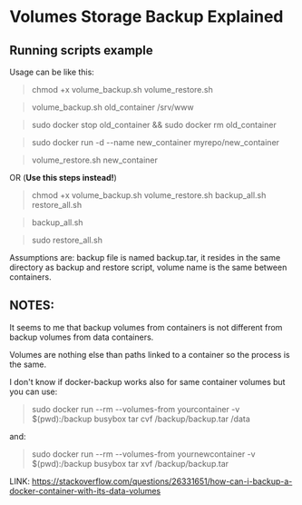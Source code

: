 # Volumes Storage Backup Explained

## Running scripts example

Usage can be like this:

> chmod +x volume_backup.sh volume_restore.sh

> volume_backup.sh old_container /srv/www

> sudo docker stop old_container && sudo docker rm old_container

> sudo docker run -d --name new_container myrepo/new_container

> volume_restore.sh new_container

OR (**Use this steps instead!**)

> chmod +x volume_backup.sh volume_restore.sh backup_all.sh restore_all.sh

> backup_all.sh 

> sudo restore_all.sh

Assumptions are: backup file is named backup.tar, it resides in the same directory as backup and restore script, volume name is the same between containers.

## NOTES:

It seems to me that backup volumes from containers is not different from backup volumes from data containers.

Volumes are nothing else than paths linked to a container so the process is the same.

I don't know if docker-backup works also for same container volumes but you can use:

> sudo docker run --rm --volumes-from yourcontainer -v $(pwd):/backup busybox tar cvf /backup/backup.tar /data

and:

> sudo docker run --rm --volumes-from yournewcontainer -v $(pwd):/backup busybox tar xvf /backup/backup.tar


LINK: https://stackoverflow.com/questions/26331651/how-can-i-backup-a-docker-container-with-its-data-volumes